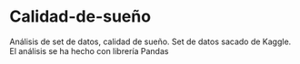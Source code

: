 # Calidad-de-sueño
Análisis de set de datos, calidad de sueño. Set de datos sacado de Kaggle. El análisis se ha hecho con librería Pandas

